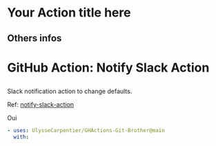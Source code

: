 # Your Action title here

## Others infos

<!-- start branding -->
<!-- end branding -->
<!-- start title -->

# GitHub Action: Notify Slack Action

<!-- end title -->
<!-- start badges -->

## <!-- end badges -->

</div>
<!-- start description -->
Slack notification action to change defaults.

Ref: [notify-slack-action](https://github.com/ravsamhq/notify-slack-action)

Oui

<!-- end description -->
<!-- start contents -->
<!-- end contents -->
<!-- start usage -->

```yaml
- uses: UlysseCarpentier/GHActions-Git-Brother@main
  with:
```

<!-- end usage -->
<!-- start inputs -->
<!-- end inputs -->
<!-- start outputs -->
<!-- end outputs -->
<!-- start [.github/ghadocs/examples/] -->
<!-- end [.github/ghadocs/examples/] -->
